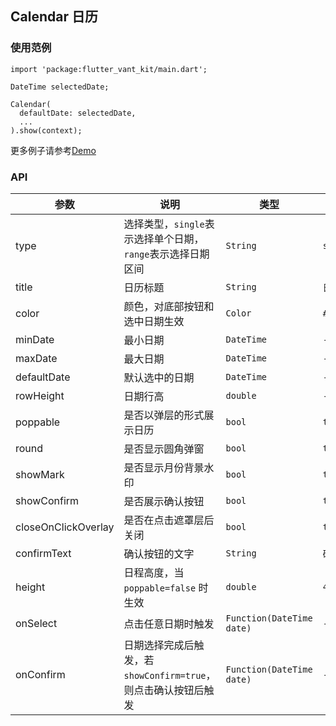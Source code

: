 ## Calendar 日历

### 使用范例

```
import 'package:flutter_vant_kit/main.dart';

DateTime selectedDate;

Calendar(
  defaultDate: selectedDate,
  ...
).show(context);
```

更多例子请参考[Demo](../example/lib/routes/demoCalendar.dart)

### API

| 参数  | 说明  | 类型  | 默认值  |
| ------------ | ------------ | ------------ | ------------ |
| type | 选择类型，`single`表示选择单个日期，`range`表示选择日期区间 | `String` | `single` |
| title | 日历标题 | `String` | `日期选择` |
| color | 颜色，对底部按钮和选中日期生效 | `Color` | `#1989fa` |
| minDate | 最小日期 | `DateTime` | - |
| maxDate | 最大日期 | `DateTime` | - |
| defaultDate | 默认选中的日期 | `DateTime` | - |
| rowHeight | 日期行高 | `double` | - |
| poppable | 是否以弹层的形式展示日历 | `bool` | `true` |
| round | 是否显示圆角弹窗 | `bool` | `true` |
| showMark | 是否显示月份背景水印 | `bool` | `true` |
| showConfirm | 是否展示确认按钮 | `bool` | `true` |
| closeOnClickOverlay | 是否在点击遮罩层后关闭 | `bool` | `true` |
| confirmText | 确认按钮的文字 | `String` | `确定` |
| height | 日程高度，当 `poppable=false` 时生效 | `double` | `400.0` |
| onSelect | 点击任意日期时触发 | `Function(DateTime date)` | - |
| onConfirm | 日期选择完成后触发，若`showConfirm=true`，则点击确认按钮后触发 | `Function(DateTime date)` | - |
